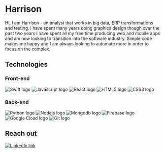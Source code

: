 # Harrison
Hi, I am Harrison - an analyst that works in big data, ERP transformations and testing. I have spent many years doing graphics design though over the past two years I have spent all my free time producing web and mobile apps and am now looking to transition into the software industry. Simple code makes me happy and I am always looking to automate more in order to focus on the complex.

## Technologies
### Front-end
![Swift logo](https://img.icons8.com/color/2x/swift.png) 
![Javascript logo](https://img.icons8.com/color/2x/javascript.png) 
![React logo](https://img.icons8.com/color/2x/react-native.png)
![HTML5 logo](https://img.icons8.com/color/2x/html-5.png)
![CSS3 logo](https://img.icons8.com/fluency/2x/css3.png)

### Back-end

![Python logo](https://img.icons8.com/color/2x/python.png)
![Nodejs logo](https://img.icons8.com/color/2x/nodejs.png)
![Mongodb logo](https://i.imgur.com/GE8PHoA.png)
![Firebase logo](https://img.icons8.com/color/2x/firebase.png)
![Google Cloud logo](https://img.icons8.com/color/2x/google-cloud.png)
![Git logo](https://img.icons8.com/color/2x/git.png)

<!-- ### Other
![Photoshop logo](https://img.icons8.com/color/2x/adobe-photoshop.png)
![Aftereffects logo](https://img.icons8.com/color/2x/adobe-after-effects.png)
![Adobe XD logo](https://img.icons8.com/color/2x/adobe-xd.png)
![Figma logo](https://img.icons8.com/color/2x/figma.png) -->

## Reach out
[![LinkedIn link](https://img.icons8.com/external-tal-revivo-color-tal-revivo/2x/external-linkedin-in-logo-used-for-professional-networking-logo-color-tal-revivo.png)](https://www.linkedin.com/in/harrison-o-476a2216b/)


<!---
hao441/hao441 is a ✨ special ✨ repository because its `README.md` (this file) appears on your GitHub profile.
You can click the Preview link to take a look at your changes.
--->
<!-- ![Mysql logo](https://img.icons8.com/fluency/2x/mysql-logo.png) -->
<!--  ![Typescript logo](https://img.icons8.com/fluency/2x/typescript--v2.png) -->
<!-- ![Kotlin logo](https://img.icons8.com/color/2x/kotlin.png) -->
